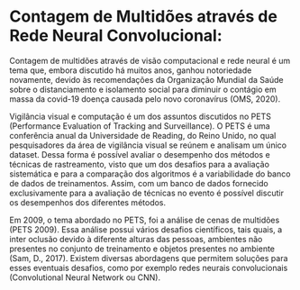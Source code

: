 # Contagem de Multidões através de Rede Neural Convolucional:
Contagem de multidões através de visão computacional e rede neural é um tema que, embora discutido há muitos anos, ganhou notoriedade novamente, devido às recomendações da Organização Mundial da Saúde sobre o distanciamento e isolamento social para diminuir o contágio em massa da covid-19 doença causada pelo novo coronavírus (OMS, 2020). 

Vigilância visual e computação é um dos assuntos discutidos no PETS (Performance Evaluation of Tracking and Surveillance). O PETS é uma conferência anual da Universidade de Reading, do Reino Unido, no qual pesquisadores da área de vigilância visual se reúnem e analisam um único dataset. Dessa forma é possível avaliar o desempenho dos métodos e técnicas de rastreamento, visto que um dos desafios para a avaliação sistemática e para a comparação dos algoritmos é a variabilidade do banco de dados de treinamentos. Assim, com um banco de dados fornecido exclusivamente para a avaliação de técnicas no evento é possível discutir os desempenhos dos diferentes métodos.

Em 2009, o tema abordado no PETS, foi a análise de cenas de multidões (PETS 2009). Essa análise possui vários desafios científicos, tais quais, a inter oclusão devido à diferente alturas das pessoas, ambientes não presentes no conjunto de treinamento e objetos presentes no ambiente (Sam, D., 2017). Existem diversas abordagens que permitem soluções para esses eventuais desafios, como por exemplo redes neurais convolucionais (Convolutional Neural Network ou CNN).
